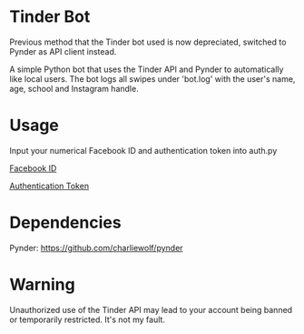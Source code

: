 # Tinder Bot
Previous method that the Tinder bot used is now depreciated, switched to Pynder as API client instead.

A simple Python bot that uses the Tinder API and Pynder to automatically like local users. The bot logs all swipes under 'bot.log' with the user's name, age, school and Instagram handle. 


# Usage
Input your numerical Facebook ID and authentication token into auth.py


[Facebook ID](http://findmyfbid.com/)


[Authentication Token](https://www.facebook.com/dialog/oauth?client_id=464891386855067&redirect_uri=https://www.facebook.com/connect/login_success.html&scope=basic_info,email,public_profile,user_about_me,user_activities,user_birthday,user_education_history,user_friends,user_interests,user_likes,user_location,user_photos,user_relationship_details&response_type=token)


# Dependencies

Pynder: https://github.com/charliewolf/pynder

# Warning

Unauthorized use of the Tinder API may lead to your account being banned or temporarily restricted. It's not my fault. 
